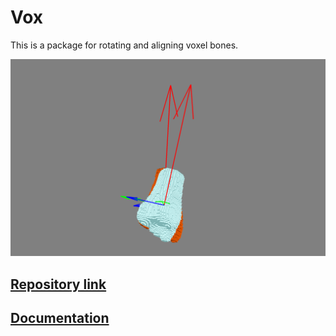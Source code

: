 # Vox

This is a package for rotating and aligning voxel bones.

![](images/non_alined.png)

## [Repository link](https://github.com/lukemshepherd/vox)

## [Documentation](https://lukemshepherd.github.io/vox/documentation/)


<!-- [Class methods docs](https://lukemshepherd.github.io/vox/bone_docs/)

[Functions docs](https://lukemshepherd.github.io/vox/func_docs/) -->
